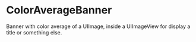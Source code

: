 ColorAverageBanner
==================

Banner with color average of a UIImage, inside a UIImageView for display a title or something else.
